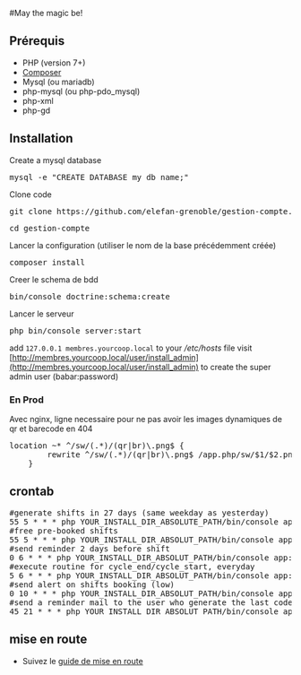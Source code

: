 #May the magic be!

## Prérequis

* PHP (version 7+)
* [Composer](https://getcomposer.org/)
* Mysql (ou mariadb)
* php-mysql (ou php-pdo_mysql)
* php-xml
* php-gd

## Installation

Create a mysql database 
<pre>mysql -e "CREATE DATABASE my_db_name;"</pre>
Clone code
<pre>git clone https://github.com/elefan-grenoble/gestion-compte.git</pre>
<pre>cd gestion-compte</pre>
Lancer la configuration (utiliser le nom de la base précédemment créée)
<pre>composer install</pre>
Creer le schema de bdd
<pre>bin/console doctrine:schema:create</pre>
Lancer le serveur
<pre>php bin/console server:start</pre>
add ``127.0.0.1 membres.yourcoop.local`` to your _/etc/hosts_ file
visit [http://membres.yourcoop.local/user/install_admin](http://membres.yourcoop.local/user/install_admin) to create the super admin user (babar:password)


### En Prod
Avec nginx, ligne necessaire pour ne pas avoir les images dynamiques de qr et barecode en 404 
<pre>location ~* ^/sw/(.*)/(qr|br)\.png$ {
		rewrite ^/sw/(.*)/(qr|br)\.png$ /app.php/sw/$1/$2.png last;
	}
</pre>


## <a name="crontab"></a>crontab

<pre>
#generate shifts in 27 days (same weekday as yesterday)
55 5 * * * php YOUR_INSTALL_DIR_ABSOLUTE_PATH/bin/console app:shift:generate $(date -d "+27 days" +\%Y-\%m-\%d)
#free pre-booked shifts
55 5 * * * php YOUR_INSTALL_DIR_ABSOLUT_PATH/bin/console app:shift:free $(date -d "+21 days" +\%Y-\%m-\%d)
#send reminder 2 days before shift
0 6 * * * php YOUR_INSTALL_DIR_ABSOLUT_PATH/bin/console app:shift:reminder $(date -d "+2 days" +\%Y-\%m-\%d)
#execute routine for cycle_end/cycle_start, everyday
5 6 * * * php YOUR_INSTALL_DIR_ABSOLUT_PATH/bin/console app:user:cycle_start
#send alert on shifts booking (low)
0 10 * * * php YOUR_INSTALL_DIR_ABSOLUT_PATH/bin/console app:shift:send_alerts $(date -d "+2 days" +\%Y-\%m-\%d) 1
#send a reminder mail to the user who generate the last code but did not validate the change.
45 21 * * * php YOUR_INSTALL_DIR_ABSOLUT_PATH/bin/console app:code:verify_change --last_run 24
</pre>

## mise en route

* Suivez le [guide de mise en route](start.md)